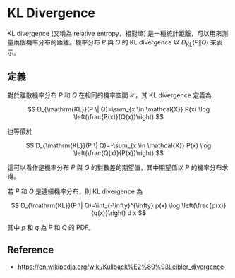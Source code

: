 # KL Divergence

KL divergence (又稱為 relative entropy，相對熵) 是一種統計距離，可以用來測量兩個機率分布的距離。機率分布 $P$ 與 $Q$ 的 KL divergence 以 $D_{\mathrm{KL}}(P \| Q)$ 來表示。

## 定義

對於離散機率分布 $P$ 和 $Q$ 在相同的機率空間 $\mathcal{X}$，其 KL divergence 定義為

$$
D_{\mathrm{KL}}(P \| Q)=\sum_{x \in \mathcal{X}} P(x) \log \left(\frac{P(x)}{Q(x)}\right)
$$

也等價於

$$
D_{\mathrm{KL}}(P \| Q)=-\sum_{x \in \mathcal{X}} P(x) \log \left(\frac{Q(x)}{P(x)}\right)
$$

這可以看作是機率分布 $P$ 與 $Q$ 的對數差的期望值，其中期望值以 $P$ 的機率分布求得。

若 $P$ 和 $Q$ 是連續機率分布，則 KL divergence 為

$$
D_{\mathrm{KL}}(P \| Q)=\int_{-\infty}^{\infty} p(x) \log \left(\frac{p(x)}{q(x)}\right) d x
$$

其中 $p$ 和 $q$ 為 $P$ 和 $Q$ 的 PDF。

## Reference

- https://en.wikipedia.org/wiki/Kullback%E2%80%93Leibler_divergence
